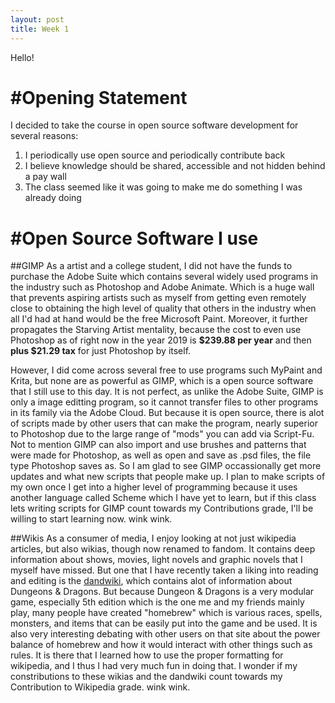 ```yaml
---
layout: post
title: Week 1
---
```



Hello!

#Opening Statement
======
I decided to take the course in open source software development for several reasons:
1. I periodically use open source and periodically contribute back
2. I believe knowledge should be shared, accessible and not hidden behind a pay wall
3. The class seemed like it was going to make me do something I was already doing

#Open Source Software I use
======
##GIMP
As a artist and a college student, I did not have the funds to purchase the Adobe Suite which contains several widely used programs in the industry such as Photoshop and Adobe Animate. Which is a huge wall that prevents aspiring artists such as myself from getting even remotely close to obtaining the high level of quality that others in the industry when all I'd had at hand would be the free Microsoft Paint. Moreover, it further propagates the Starving Artist mentality, because the cost to even use Photoshop as of right now in the year 2019 is **$239.88 per year** and then **plus $21.29 tax** for just Photoshop by itself. 

However, I did come across several free to use programs such MyPaint and Krita, but none are as powerful as GIMP, which is a open source software that I still use to this day. It is not perfect, as unlike the Adobe Suite, GIMP is only a image editting program, so it cannot transfer files to other programs in its family via the Adobe Cloud. But because it is open source, there is alot of scripts made by other users that can make the program, nearly superior to Photoshop due to the large range of "mods" you can add via Script-Fu. Not to mention GIMP can also import and use brushes and patterns that were made for Photoshop, as well as open and save as .psd files, the file type Photoshop saves as. So I am glad to see GIMP occassionally get more updates and what new scripts that people make up. I plan to make scripts of my own once I get into a higher level of programming because it uses another language called Scheme which I have yet to learn, but if this class lets writing scripts for GIMP count towards my Contributions grade, I'll be willing to start learning now. wink wink.

##Wikis
As a consumer of media, I enjoy looking at not just wikipedia articles, but also wikias, though now renamed to fandom. It contains deep information about shows, movies, light novels and graphic novels that I myself have missed. But one that I have recently taken a liking into reading and editing is the [dandwiki](https://www.dandwiki.com), which contains alot of information about Dungeons & Dragons. But because Dungeon & Dragons is a very modular game, especially 5th edition which is the one me and my friends mainly play, many people have created "homebrew" which is various races, spells, monsters, and items that can be easily put into the game and be used. It is also very interesting debating with other users on that site about the power balance of homebrew and how it would interact with other things such as rules. It is there that I learned how to use the proper formatting for wikipedia, and I thus I had very much fun in doing that. I wonder if my constributions to these wikias and the dandwiki count towards my Contribution to Wikipedia grade. wink wink.
